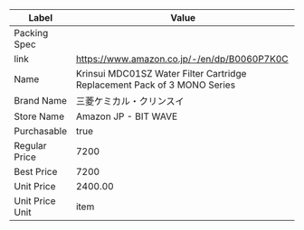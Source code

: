 | Label           | Value                                                                    |
| --------------- | ------------------------------------------------------------------------ |
| Packing Spec    |                                                                          |
| link            | https://www.amazon.co.jp/-/en/dp/B0060P7K0C                              |
| Name            | Krinsui MDC01SZ Water Filter Cartridge Replacement Pack of 3 MONO Series |
| Brand Name      | 三菱ケミカル・クリンスイ                                                             |
| Store Name      | Amazon JP - BIT WAVE                                                     |
| Purchasable     | true                                                                     |
| Regular Price   | 7200                                                                     |
| Best Price      | 7200                                                                     |
| Unit Price      | 2400.00                                                                  |
| Unit Price Unit | item                                                                     |
